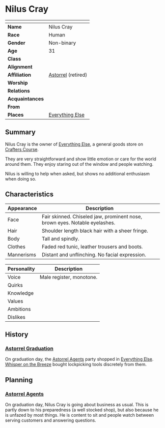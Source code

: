 # Nilus Cray

| []() | |
| --- | --- |
| **Name** | Nilus Cray |
| **Race** | Human |
| **Gender** | Non-binary |
| **Age** | 31 |
| **Class** | |
| **Alignment** | |
| **Affiliation** | [Astorrel](../organisations/astorrel/astorrel.md) (retired) |
| **Worship** | |
| **Relations** | |
| **Acquaintances** | |
| **From** | |
| **Places** | [Everything Else](../places/buildings/shops/everything-else.md) |

## Summary

Nilus Cray is the owner of [Everything Else](../places/buildings/shops/everything-else.md), a general goods store on [Crafters Course](../places/streets/crafters-course.md).

They are very straightforward and show little emotion or care for the world around them. They enjoy staring out of the window and people watching.

Nilus is willing to help when asked, but shows no additional enthusiasm when doing so.

## Characteristics

| Appearance | Description |
| --- | --- |
| Face | Fair skinned. Chiseled jaw, prominent nose, brown eyes. Notable eyelashes. |
| Hair | Shoulder length black hair with a sheer fringe. |
| Body | Tall and spindly. |
| Clothes | Faded red tunic, leather trousers and boots. |
| Mannerisms | Distant and unflinching. No facial expression. |

| Personality | Description |
| --- | --- |
| Voice | Male register, monotone. |
| Quirks | |
| Knowledge | |
| Values | |
| Ambitions | |
| Dislikes | |

## History

### [Astorrel Graduation](../storylines/astorrel-graduation.md)

On graduation day, the [Astorrel Agents](../campaigns/astorrel-agents/astorrel-agents.md) party shopped in [Everything Else](../places/buildings/shops/everything-else.md). [Whisper on the Breeze](whisper-on-the-breeze.md) bought lockpicking tools discretely from them.  

## Planning

### [Astorrel Agents](../campaigns/astorrel-agents/astorrel-agents.md)

On graduation day, Nilus Cray is going about business as usual. This is partly down to his preparedness (a well stocked shop), but also because he is unfazed by most things. He is content to sit and people watch between serving customers and answering questions.
